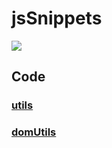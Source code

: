# jsSnippets

![](https://img.shields.io/badge/coverage-32-yellow.svg)

## Code

### [utils](./spec/utils.md)

### [domUtils](./spec/domUtils.md)
